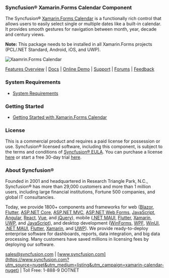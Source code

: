 ### Syncfusion® Xamarin.Forms Calendar Component
The Syncfusion® [Xamarin.Forms Calendar](https://www.syncfusion.com/xamarin-ui-controls/xamarin-calendar?utm_source=nuget&utm_medium=listing&utm_campaign=xamarin-calendar-nuget) is a functionally rich control that allows users to easily select single or multiple dates like a built-in calendar. It provides smooth gestures for navigation between month, year, decade and century views.

**Note:** This package needs to be installed in all Xamarin.Forms projects (PCL/.NET Standard, Android, iOS, and UWP).

![Xaamrin.Forms Calendar](https://cdn.syncfusion.com/nuget-readme/xamarin/xamarin.forms-calendar.png)

[Features Overview](https://www.syncfusion.com/xamarin-ui-controls/xamarin-calendar?utm_source=nuget&utm_medium=listing&utm_campaign=xamarin-calendar-nuget) | [Docs](https://help.syncfusion.com/xamarin/calendar/getting-started?utm_source=nuget&utm_medium=listing&utm_campaign=xamarin-calendar-nuget) | [Online Demo](https://github.com/syncfusion/xamarin-demos?utm_source=nuget&utm_medium=listing&utm_campaign=xamarin-calendar-nuget) | [Support](https://support.syncfusion.com/create?utm_source=nuget&utm_medium=listing&utm_campaign=xamarin-calendar-nuget) | [Forums](https://www.syncfusion.com/forums/xamarin.forms?utm_source=nuget&utm_medium=listing&utm_campaign=xamarin-calendar-nuget) | [Feedback](https://www.syncfusion.com/feedback/xamarin-forms?utm_source=nuget&utm_medium=listing&utm_campaign=xamarin-calendar-nuget)

### System Requirements

* [System Requirements](https://help.syncfusion.com/xamarin/installation/system-requirements?utm_source=nuget&utm_medium=listing&utm_campaign=xamarin-calendar-nuget)

### Getting Started

* [Getting Started with Xamarin.Forms Calendar](https://help.syncfusion.com/xamarin/calendar/getting-started?utm_source=nuget&utm_medium=listing&utm_campaign=xamarin-calendar-nuget)

### License

This is a commercial product and requires a paid license for possession or use. Syncfusion® licensed software, including this component, is subject to the terms and conditions of [Syncfusion® EULA](https://www.syncfusion.com/eula/es/?utm_source=nuget&utm_medium=listing&utm_campaign=xamarin-calendar-nuget). You can purchase a license [here](https://www.syncfusion.com/sales/products?utm_source=nuget&utm_medium=listing&utm_campaign=xamarin-calendar-nuget) or start a free 30-day trial [here](https://www.syncfusion.com/account/manage-trials/start-trials?utm_source=nuget&utm_medium=listing&utm_campaign=xamarin-calendar-nuget).

### About Syncfusion®

Founded in 2001 and headquartered in Research Triangle Park, N.C., Syncfusion® has more than 29,000 customers and more than 1 million users, including large financial institutions, Fortune 500 companies, and global IT consultancies.
 
Today, we provide 1800+ components and frameworks for web ([Blazor](https://www.syncfusion.com/blazor-components?utm_source=nuget&utm_medium=listing&utm_campaign=xamarin-calendar-nuget), [Flutter](https://www.syncfusion.com/flutter-widgets?utm_source=nuget&utm_medium=listing&utm_campaign=xamarin-calendar-nuget), [ASP.NET Core](https://www.syncfusion.com/aspnet-core-ui-controls?utm_source=nuget&utm_medium=listing&utm_campaign=xamarin-calendar-nuget), [ASP.NET MVC](https://www.syncfusion.com/aspnet-mvc-ui-controls?utm_source=nuget&utm_medium=listing&utm_campaign=xamarin-calendar-nuget), [ASP.NET Web Forms](https://www.syncfusion.com/jquery/aspnet-webforms-ui-controls?utm_source=nuget&utm_medium=listing&utm_campaign=xamarin-calendar-nuget), [JavaScript](https://www.syncfusion.com/javascript-ui-controls?utm_source=nuget&utm_medium=listing&utm_campaign=xamarin-calendar-nuget), [Angular](https://www.syncfusion.com/angular-ui-components?utm_source=nuget&utm_medium=listing&utm_campaign=xamarin-calendar-nuget), [React](https://www.syncfusion.com/react-ui-components?utm_source=nuget&utm_medium=listing&utm_campaign=xamarin-calendar-nuget), [Vue](https://www.syncfusion.com/vue-ui-components?utm_source=nuget&utm_medium=listing&utm_campaign=xamarin-calendar-nuget), and [jQuery](https://www.syncfusion.com/jquery-ui-widgets?utm_source=nuget&utm_medium=listing&utm_campaign=xamarin-calendar-nuget)), mobile ([.NET MAUI](https://www.syncfusion.com/maui-controls?utm_source=nuget&utm_medium=listing&utm_campaign=xamarin-calendar-nuget), [Flutter](https://www.syncfusion.com/flutter-widgets?utm_source=nuget&utm_medium=listing&utm_campaign=xamarin-calendar-nuget), [Xamarin](https://www.syncfusion.com/xamarin-ui-controls?utm_source=nuget&utm_medium=listing&utm_campaign=xamarin-calendar-nuget), [UWP](https://www.syncfusion.com/uwp-ui-controls?utm_source=nuget&utm_medium=listing&utm_campaign=xamarin-calendar-nuget), and [JavaScript](https://www.syncfusion.com/javascript-ui-controls?utm_source=nuget&utm_medium=listing&utm_campaign=xamarin-calendar-nuget)), and desktop development ([WinForms](https://www.syncfusion.com/winforms-ui-controls?utm_source=nuget&utm_medium=listing&utm_campaign=xamarin-calendar-nuget), [WPF](https://www.syncfusion.com/wpf-controls?utm_source=nuget&utm_medium=listing&utm_campaign=xamarin-calendar-nuget), [WinUI](https://www.syncfusion.com/winui-controls?utm_source=nuget&utm_medium=listing&utm_campaign=xamarin-calendar-nuget), [.NET MAUI](https://www.syncfusion.com/maui-controls?utm_source=nuget&utm_medium=listing&utm_campaign=xamarin-calendar-nuget), [Flutter](https://www.syncfusion.com/flutter-widgets?utm_source=nuget&utm_medium=listing&utm_campaign=xamarin-calendar-nuget), [Xamarin](https://www.syncfusion.com/xamarin-ui-controls?utm_source=nuget&utm_medium=listing&utm_campaign=xamarin-calendar-nuget), and [UWP](https://www.syncfusion.com/uwp-ui-controls?utm_source=nuget&utm_medium=listing&utm_campaign=xamarin-calendar-nuget)). We provide ready-to-deploy enterprise software for dashboards, reports, data integration, and big data processing. Many customers have saved millions in licensing fees by deploying our software.

[sales@syncfusion.com](mailto:sales@syncfusion.com?Subject=Syncfusion%20Xamarin.Forms%20Calendar-%20NuGet) | [www.syncfusion.com](https://www.syncfusion.com?utm_source=nuget&utm_medium=listing&utm_campaign=xamarin-calendar-nuget) | Toll Free: 1-888-9 DOTNET


     